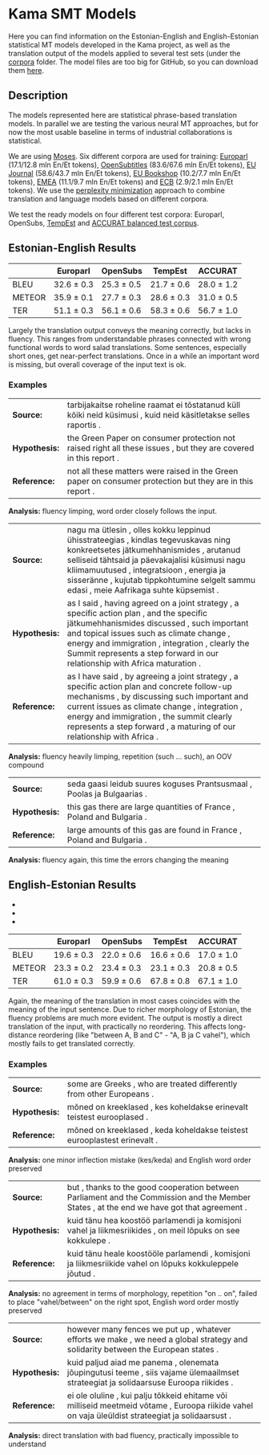 # Kama SMT Models

Here you can find information on the Estonian-English and English-Estonian statistical MT models developed in the Kama project, as well as the translation output of the models applied to several test sets (under the [corpora](http://github.com/fishel/kama/tree/master/corpora) folder. The model files are too big for GitHub, so you can download them [here](http://statmt.ut.ee/kama).

## Description

The models represented here are statistical phrase-based translation models. In parallel we are testing the various neural MT approaches, but for now the most usable baseline in terms of industrial collaborations is statistical.

We are using [Moses](http://statmt.org/moses). Six different corpora are used for training: [Europarl](http://statmt.org/europarl) (17.1/12.8 mln En/Et tokens), [OpenSubtitles](http://opus.lingfil.uu.se/OpenSubtitles2016.php) (83.6/67.6 mln En/Et tokens), [EU Journal](https://ec.europa.eu/jrc/en/language-technologies) (58.6/43.7 mln En/Et tokens), [EU Bookshop](http://opus.lingfil.uu.se/EUbookshop.php) (10.2/7.7 mln En/Et tokens), [EMEA](http://opus.lingfil.uu.se/EMEA.php) (11.1/9.7 mln En/Et tokens) and [ECB](http://opus.lingfil.uu.se/ECB.php) (2.9/2.1 mln En/Et tokens). We use the [perplexity minimization](http://www.aclweb.org/anthology/E12-1055.pdf) approach to combine translation and language models based on different corpora.

We test the ready models on four different test corpora: Europarl, OpenSubs, [TempEst](http://statmt.ut.ee/) and [ACCURAT balanced test corpus](http://metashare.elda.org/repository/browse/accurat-balanced-test-corpus-for-under-resourced-languages/09cf87927ef211e5aa3b001dd8b71c662b9642e71de848dd9e5c92c0ee97dd1d/).

## Estonian-English Results

|      | Europarl | OpenSubs | TempEst | ACCURAT |
|---   |---|---|---|---|
|BLEU  | 32.6 ± 0.3 | 25.3 ± 0.5 | 21.7 ± 0.6 | 28.0 ± 1.2 |
|METEOR| 35.9 ± 0.1 | 27.7 ± 0.3 | 28.6 ± 0.3 | 31.0 ± 0.5 |
|TER   | 51.1 ± 0.3 | 56.1 ± 0.6 | 58.3 ± 0.6 | 56.7 ± 1.0 |

Largely the translation output conveys the meaning correctly, but lacks in fluency. This ranges from understandable phrases connected with wrong functional words to word salad translations. Some sentences, especially short ones, get near-perfect translations. Once in a while an important word is missing, but overall coverage of the input text is ok.

### Examples

|    |     |
| ------------ | ---------- |
| **Source:**         |    tarbijakaitse roheline raamat ei tõstatanud küll kõiki neid küsimusi , kuid neid käsitletakse selles raportis . |
| **Hypothesis:**     |    the Green Paper on consumer protection not raised right all these issues , but they are covered in this report . |
| **Reference:**      |    not all these matters were raised in the Green paper on consumer protection but they are in this report . |
**Analysis:** fluency limping, word order closely follows the input.

|    |     |
| ------------ | ---------- |
| **Source:**         |    nagu ma ütlesin , olles kokku leppinud ühisstrateegias , kindlas tegevuskavas ning konkreetsetes jätkumehhanismides , arutanud selliseid tähtsaid ja päevakajalisi küsimusi nagu kliimamuutused , integratsioon , energia ja sisseränne , kujutab tippkohtumine selgelt sammu edasi , meie Aafrikaga suhte küpsemist . |
| **Hypothesis:**     |    as I said , having agreed on a joint strategy , a specific action plan , and the specific jätkumehhanismides discussed , such important and topical issues such as climate change , energy and immigration , integration , clearly the Summit represents a step forward in our relationship with Africa maturation . |
| **Reference:**      |    as I have said , by agreeing a joint strategy , a specific action plan and concrete follow-up mechanisms , by discussing such important and current issues as climate change , integration , energy and immigration , the summit clearly represents a step forward , a maturing of our relationship with Africa . |
**Analysis:** fluency heavily limping, repetition (such ... such), an OOV compound

|    |    |
| ----- | ----- |
| **Source:** |              seda gaasi leidub suures koguses Prantsusmaal , Poolas ja Bulgaarias . |
| **Hypothesis:** |        this gas there are large quantities of France , Poland and Bulgaria . |
| **Reference:** |           large amounts of this gas are found in France , Poland and Bulgaria . |
**Analysis:** fluency again, this time the errors changing the meaning

## English-Estonian Results

* 
* 
* 
|      | Europarl | OpenSubs | TempEst | ACCURAT |
|---   |---|---|---|---|
|BLEU  | 19.6 ± 0.3 | 22.0 ± 0.6 | 16.6 ± 0.6 | 17.0 ± 1.0 |
|METEOR| 23.3 ± 0.2 | 23.4 ± 0.3 | 23.1 ± 0.3 | 20.8 ± 0.5 |
|TER   | 61.0 ± 0.3 | 59.9 ± 0.6 | 67.8 ± 0.8 | 67.1 ± 1.0 |

Again, the meaning of the translation in most cases coincides with the meaning of the input sentence. Due to richer morphology of Estonian, the fluency problems are much more evident. The output is mostly a direct translation of the input, with practically no reordering. This affects long-distance reordering (like "between A, B and C" - "A, B ja C vahel"), which mostly fails to get translated correctly.

### Examples

|    |    |
| ----- | ----- |
| **Source:** |              some are Greeks , who are treated differently from other Europeans . |
| **Hypothesis:** |        mõned on kreeklased , kes koheldakse erinevalt teistest eurooplased . |
| **Reference:** |           mõned on kreeklased , keda koheldakse teistest eurooplastest erinevalt . |
**Analysis:**  one minor inflection mistake (kes/keda) and English word order preserved

|    |    |
| ----- | ----- |
| **Source:** |              but , thanks to the good cooperation between Parliament and the Commission and the Member States , at the end we have got that agreement . |
| **Hypothesis:** |        kuid tänu hea koostöö parlamendi ja komisjoni vahel ja liikmesriikides , on meil lõpuks on see kokkulepe . |
| **Reference:** |           kuid tänu heale koostööle parlamendi , komisjoni ja liikmesriikide vahel on lõpuks kokkuleppele jõutud . |
**Analysis:** no agreement in terms of morphology, repetition "on .. on", failed to place "vahel/between" on the right spot, English word order mostly preserved

|    |    |
| ----- | ----- |
| **Source:** |              however many fences we put up , whatever efforts we make , we need a global strategy and solidarity between the European states .
| **Hypothesis:** |        kuid paljud aiad me panema , olenemata jõupingutusi teeme , siis vajame ülemaailmset strateegiat ja solidaarsuse Euroopa riikides .
| **Reference:** |           ei ole oluline , kui palju tõkkeid ehitame või milliseid meetmeid võtame , Euroopa riikide vahel on vaja üleüldist strateegiat ja solidaarsust .
**Analysis:** direct translation with bad fluency, practically impossible to understand
